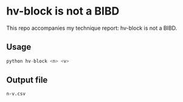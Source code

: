 # hv-block is not a BIBD

This repo accompanies my technique report: hv-block is not a BIBD.

## Usage
```python
python hv-block <n> <v>
```
## Output file
`n-v.csv`
